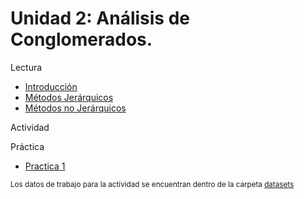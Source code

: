 # Unidad 2: Análisis de Conglomerados.

Lectura
- [Introducción](Introduccion.pdf)
- [Métodos Jerárquicos](Metodos_jerarquicos.pdf)
- [Métodos no Jerárquicos](Metodos_no_jerarquicos.pdf)

Actividad

Práctica
- [Practica 1](CONGLOMERADOS%20en%20R_2018.pdf)

<sup>Los datos de trabajo para la actividad se encuentran dentro de la carpeta [datasets](datasets)</sup>
